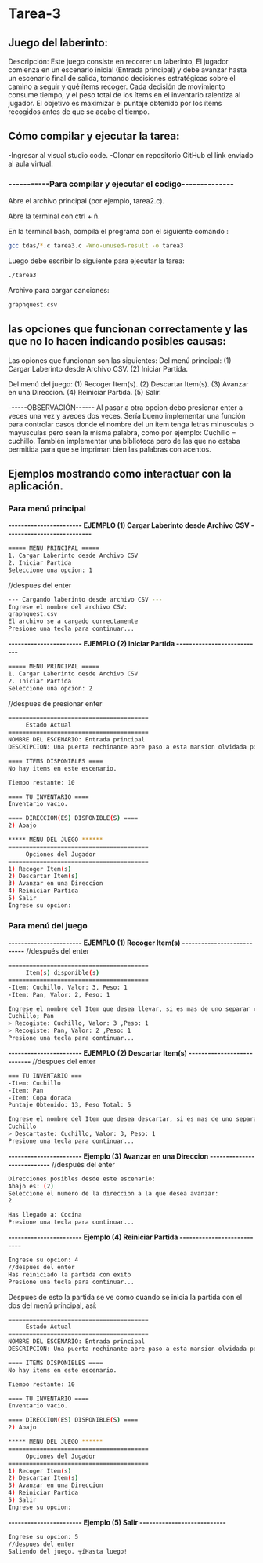 # Tarea-3

## Juego del laberinto:
Descripción: Este juego consiste en recorrer un laberinto, El jugador comienza en un escenario inicial (Entrada principal) y debe avanzar hasta un escenario final de salida, tomando decisiones estratégicas sobre el camino a seguir y qué ítems recoger.
Cada decisión de movimiento consume tiempo, y el peso total de los ítems en el inventario ralentiza al jugador. El objetivo es maximizar el puntaje obtenido por los ítems recogidos antes de que se acabe el tiempo.

## Cómo compilar y ejecutar la tarea:
-Ingresar al visual studio code. -Clonar en repositorio GitHub el link enviado al aula virtual:

### -----------Para compilar y ejecutar el codigo--------------

Abre el archivo principal (por ejemplo, tarea2.c).

Abre la terminal con ctrl + ñ.

En la terminal bash, compila el programa con el siguiente comando :
```bash
gcc tdas/*.c tarea3.c -Wno-unused-result -o tarea3
```
Luego debe escribir lo siguiente para ejecutar la tarea:
```bash
./tarea3
```
Archivo para cargar canciones:
```bash
graphquest.csv
```


## las opciones que funcionan correctamente y las que no lo hacen indicando posibles causas:
Las opiones que funcionan son las siguientes: 
Del menú principal: (1) Cargar Laberinto desde Archivo CSV. (2) Iniciar Partida.

Del menú del juego: (1) Recoger Item(s). (2) Descartar Item(s). (3) Avanzar en una Direccion. (4) Reiniciar Partida. (5) Salir.

------OBSERVACIÓN------
Al pasar a otra opcion debo presionar enter a veces una vez y aveces dos veces.
Sería bueno implementar una función para controlar casos donde el nombre del un item tenga letras minusculas o mayusculas pero sean la misma palabra, como por ejemplo: Cuchillo = cuchillo.
También implementar una biblioteca pero de las que no estaba permitida para que se impriman bien las palabras con acentos.

## Ejemplos mostrando como interactuar con la aplicación.
### Para menú principal
**----------------------- EJEMPLO (1) Cargar Laberinto desde Archivo CSV ---------------------------**
```bash
===== MENU PRINCIPAL =====
1. Cargar Laberinto desde Archivo CSV
2. Iniciar Partida
Seleccione una opcion: 1
```
//despues del enter
```bash
--- Cargando laberinto desde archivo CSV ---
Ingrese el nombre del archivo CSV:
graphquest.csv
El archivo se a cargado correctamente
Presione una tecla para continuar...
```
**----------------------- EJEMPLO (2) Iniciar Partida ---------------------------**
```bash
===== MENU PRINCIPAL =====
1. Cargar Laberinto desde Archivo CSV
2. Iniciar Partida
Seleccione una opcion: 2
```
//despues de presionar enter
```bash
========================================
     Estado Actual
========================================
NOMBRE DEL ESCENARIO: Entrada principal
DESCRIPCION: Una puerta rechinante abre paso a esta mansion olvidada por los dioses y los conserjes. El aire huele a humedad y a misterios sin resolver.

==== ITEMS DISPONIBLES ====
No hay items en este escenario.

Tiempo restante: 10

==== TU INVENTARIO ====
Inventario vacio.

==== DIRECCION(ES) DISPONIBLE(S) ====
2) Abajo

***** MENU DEL JUEGO ******
========================================
     Opciones del Jugador
========================================
1) Recoger Item(s)
2) Descartar Item(s)
3) Avanzar en una Direccion
4) Reiniciar Partida
5) Salir
Ingrese su opcion:
```
### Para menú del juego
**----------------------- EJEMPLO (1) Recoger Item(s) ---------------------------**
//después del enter
```bash
========================================
     Item(s) disponible(s)
========================================
-Item: Cuchillo, Valor: 3, Peso: 1
-Item: Pan, Valor: 2, Peso: 1

Ingrese el nombre del Item que desea llevar, si es mas de uno separar con ';':
Cuchillo; Pan
> Recogiste: Cuchillo, Valor: 3 ,Peso: 1
> Recogiste: Pan, Valor: 2 ,Peso: 1
Presione una tecla para continuar...
```
**----------------------- EJEMPLO (2) Descartar Item(s) ---------------------------**
//despues del enter
```bash
=== TU INVENTARIO ===
-Item: Cuchillo
-Item: Pan
-Item: Copa dorada
Puntaje Obtenido: 13, Peso Total: 5

Ingrese el nombre del Item que desea descartar, si es mas de uno separar con ';':
Cuchillo
> Descartaste: Cuchillo, Valor: 3, Peso: 1
Presione una tecla para continuar...
```

**----------------------- Ejemplo (3) Avanzar en una Direccion ---------------------------**
//después del enter
```bash
Direcciones posibles desde este escenario:
Abajo es: (2)
Seleccione el numero de la direccion a la que desea avanzar:
2

Has llegado a: Cocina
Presione una tecla para continuar...
```
**----------------------- Ejemplo (4) Reiniciar Partida ---------------------------**
```bash
Ingrese su opcion: 4
//despues del enter
Has reiniciado la partida con exito
Presione una tecla para continuar...
```
Despues de esto la partida se ve como cuando se inicia la partida con el dos del menú principal, así:
```bash
========================================
     Estado Actual
========================================
NOMBRE DEL ESCENARIO: Entrada principal
DESCRIPCION: Una puerta rechinante abre paso a esta mansion olvidada por los dioses y los conserjes. El aire huele a humedad y a misterios sin resolver.

==== ITEMS DISPONIBLES ====
No hay items en este escenario.

Tiempo restante: 10

==== TU INVENTARIO ====
Inventario vacio.

==== DIRECCION(ES) DISPONIBLE(S) ====
2) Abajo

***** MENU DEL JUEGO ******
========================================
     Opciones del Jugador
========================================
1) Recoger Item(s)
2) Descartar Item(s)
3) Avanzar en una Direccion
4) Reiniciar Partida
5) Salir
Ingrese su opcion:
```
**----------------------- Ejemplo (5) Salir ---------------------------**
```bash
Ingrese su opcion: 5
//despues del enter
Saliendo del juego. ┬íHasta luego!
```
